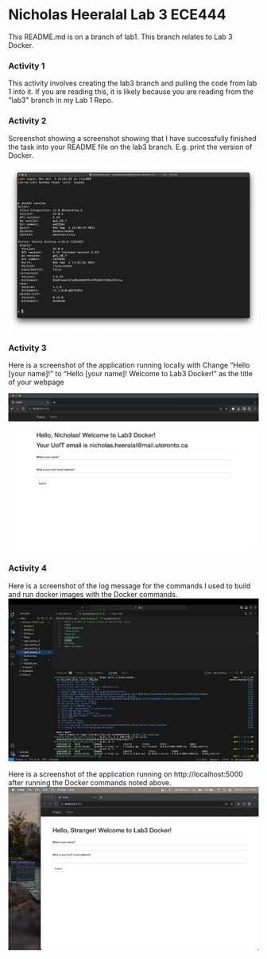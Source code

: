 # Nicholas Heeralal Lab 3 ECE444

This README.md is on a branch of lab1. This branch relates to Lab 3 Docker.

### Activity 1 
This activity involves creating the lab3 branch and pulling the code from lab 1 into it. 
If you are reading this, it is likely because you are reading from the "lab3" branch in my Lab 1 Repo.

### Activity 2

Screenshot showing a screenshot showing that I have successfully finished the task into your README file
on the lab3 branch. E.g. print the version of Docker.

![Screenshot of Lab 3 Activity 2](/Screenshots/Lab3/Activity2_Lab3.png)

### Activity 3

 Here is a screenshot of the application running locally with Change “Hello [your name]!” to “Hello [your name]! Welcome to Lab3 Docker!” as the title
of your webpage

![Screenshot of Lab 3 Activity 3](/Screenshots/Lab3/Activity3_Lab3.png)

### Activity 4

 Here is a screenshot of the log message for the commands I used to build and run docker images with the Docker commands.
![Screenshot of Lab 3 Activity 4 Docker Commands](/Screenshots/Lab3/Activity4_Lab3_log_info.png)

Here is a screenshot of the application running on http://localhost:5000 after running the Docker commands noted above. 
![Screenshot of Lab 3 Activity 4 Docker Commands](/Screenshots/Lab3/Activity4_Lab3_running_application.png) 


